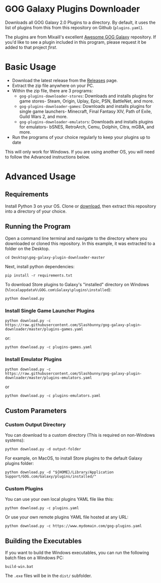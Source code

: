 # GOG Galaxy Plugins Downloader

Downloads all GOG Galaxy 2.0 Plugins to a directory. By default, it uses the
list of plugins from this from this repository on Github (`plugins.yaml`).

The plugins are from Mixaill's excellent [Awesome GOG Galaxy](https://github.com/Mixaill/awesome-gog-galaxy)
repository. If you'd like to see a plugin included in this program, please
request it be added to that project _first_.

# Basic Usage

* Download the latest release from the [Releases](https://github.com/Slashbunny/gog-galaxy-plugin-downloader/releases) page.
* Extract the zip file anywhere on your PC.
* Within the zip file, there are 3 programs:
   * `gog-plugins-downloader-stores`: Downloads and installs plugins for game stores- Steam, Origin, Uplay, Epic, PSN, BattleNet, and more.
   * `gog-plugins-downloader-games`: Downloads and installs plugins for single game launchers- Minecraft, Final Fantasy XIV, Path of Exile, Guild Wars 2, and more.
   * `gog-plugins-downloader-emulators`: Downloads and installs plugins for emulators- bSNES, RetroArch, Cemu, Dolphin, Citra, mGBA, and more.
* Run the programs of your choice regularly to keep your plugins up to date

This will only work for Windows. If you are using another OS, you will need to
follow the Advanced instructions below.

# Advanced Usage

## Requirements

Install Python 3 on your OS. Clone or [download](https://github.com/Slashbunny/gog-galaxy-plugin-downloader/archive/master.zip),
then extract this repository into a directory of your choice.

## Running the Program

Open a command line terminal and navigate to the directory where you downloaded
or cloned this repository. In this example, it was extracted to a folder on the
Desktop.

```
cd Desktop\gog-galaxy-plugin-downloader-master
```

Next, install python dependencies:

```
pip install -r requirements.txt
```

To download Store plugins to Galaxy's "installed" directory on Windows (`%localappdata%\GOG.com\Galaxy\plugins\installed`):

```
python download.py
```

### Install Single Game Launcher Plugins

```
python download.py -c https://raw.githubusercontent.com/Slashbunny/gog-galaxy-plugin-downloader/master/plugins-games.yaml
```

or:

```
python download.py -c plugins-games.yaml
```

### Install Emulator Plugins

```
python download.py -c https://raw.githubusercontent.com/Slashbunny/gog-galaxy-plugin-downloader/master/plugins-emulators.yaml
```

or

```
python download.py -c plugins-emulators.yaml
```

## Custom Parameters

### Custom Output Directory

You can download to a custom directory (This is required on non-Windows systems):

```
python download.py -d output-folder
```

For example, on MacOS, to install Store plugins to the default Galaxy plugins folder:

```
python download.py -d "${HOME}/Library/Application Support/GOG.com/Galaxy/plugins/installed/"
```

### Custom Plugins

You can use your own local plugins YAML file like this:

```
python download.py -c plugins.yaml
```

Or use your own remote plugins YAML file hosted at any URL:

```
python download.py -c https://www.mydomain.com/gog-plugins.yaml
```

## Building the Executables

If you want to build the Windows executables, you can run the following batch
files on a Windows PC:

```
build-win.bat
```

The `.exe` files will be in the `dist/` subfolder.
